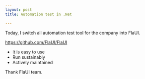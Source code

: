 ```yaml
---
layout: post
title: Automation test in .Net

---
```

Today, I switch all automation test tool for the company into FlaUI.

https://github.com/FlaUI/FlaUI

- It is easy to use
- Run sustainably
- Actively maintained

Thank FlaUI team.
